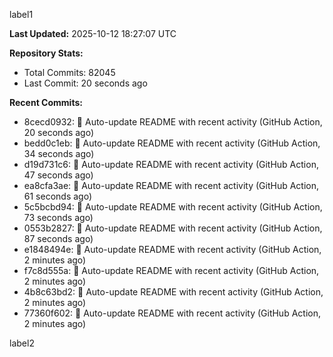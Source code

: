 
label1 
<!-- ACTIVITY_START -->
**Last Updated:** 2025-10-12 18:27:07 UTC

**Repository Stats:**
- Total Commits: 82045
- Last Commit: 20 seconds ago

**Recent Commits:**
- 8cecd0932: 🤖 Auto-update README with recent activity (GitHub Action, 20 seconds ago)
- bedd0c1eb: 🤖 Auto-update README with recent activity (GitHub Action, 34 seconds ago)
- d19d731c6: 🤖 Auto-update README with recent activity (GitHub Action, 47 seconds ago)
- ea8cfa3ae: 🤖 Auto-update README with recent activity (GitHub Action, 61 seconds ago)
- 5c5bcbd94: 🤖 Auto-update README with recent activity (GitHub Action, 73 seconds ago)
- 0553b2827: 🤖 Auto-update README with recent activity (GitHub Action, 87 seconds ago)
- e1848494e: 🤖 Auto-update README with recent activity (GitHub Action, 2 minutes ago)
- f7c8d555a: 🤖 Auto-update README with recent activity (GitHub Action, 2 minutes ago)
- 4b8c63bd2: 🤖 Auto-update README with recent activity (GitHub Action, 2 minutes ago)
- 77360f602: 🤖 Auto-update README with recent activity (GitHub Action, 2 minutes ago)
<!-- ACTIVITY_END -->

label2
